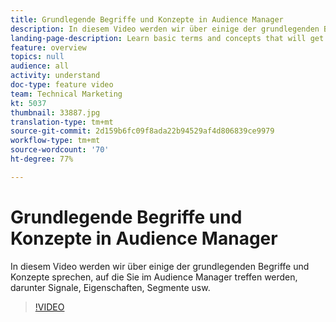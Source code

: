 ```yaml
---
title: Grundlegende Begriffe und Konzepte in Audience Manager
description: In diesem Video werden wir über einige der grundlegenden Begriffe und Konzepte sprechen, auf die Sie im Audience Manager treffen werden, darunter Signale, Eigenschaften, Segmente usw.
landing-page-description: Learn basic terms and concepts that will get you started in Audience Manager, including signals, traits, segments, and more.
feature: overview
topics: null
audience: all
activity: understand
doc-type: feature video
team: Technical Marketing
kt: 5037
thumbnail: 33887.jpg
translation-type: tm+mt
source-git-commit: 2d159b6fc09f8ada22b94529af4d806839ce9979
workflow-type: tm+mt
source-wordcount: '70'
ht-degree: 77%

---
```



# Grundlegende Begriffe und Konzepte in Audience Manager

In diesem Video werden wir über einige der grundlegenden Begriffe und Konzepte sprechen, auf die Sie im Audience Manager treffen werden, darunter Signale, Eigenschaften, Segmente usw.

>[!VIDEO](https://video.tv.adobe.com/v/33887/?quality=12)
